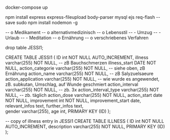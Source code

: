 docker-compose up

npm install express express-fileupload body-parser mysql ejs req-flash --save
sudo npm install nodemon -g



-- o Medikament
-- o alternativmedizinisch
-- o Lebensstil
--  - Umzug
--  - Urlaub
--  - Meditation
-- o Ernährung
-- o verschriebenes Verfahren

drop table JESSI1;

CREATE TABLE JESSI1 (
  ID int NOT NULL AUTO_INCREMENT,
  illness varchar(255) NOT NULL,    -- zB Bauchschmerzen
  illness_start DATE NOT NULL,
  action_categorie varchar(255) NOT NULL,   -- siehe oben, zB Ernährung
  action_name varchar(255) NOT NULL,  -- zB Salyzuelsaeure
  action_application varchar(255) NOT NULL, -- wie wurde es angewendet, zB. subkutan, Umschlag, auf Wunde geschmiert
  action_interval varchar(255) NOT NULL, -- zb. 3x
  action_interval_type varchar(255) NOT NULL, -- zb. täglich
  action_dose varchar(255) NOT NULL,
  action_start date NOT NULL,
  improvement int NOT NULL,
  improvement_start date,
  relevant_infos text,
  further_infos text,   
  gender varchar(255),
  age int,
  PRIMARY KEY (ID)
);

-- copy of illness entry in JESSI1
CREATE TABLE ILLNESS (
  ID int NOT NULL AUTO_INCREMENT,
  description varchar(255) NOT NULL,
  PRIMARY KEY (ID)
);
